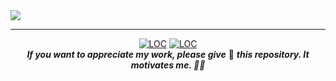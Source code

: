 <img src="https://www.linkpicture.com/q/1_sMryEXZVPKFjGNcfSzE8Mw.jpeg" type="image">
  <hr/>
<div align="center">
<div>
<a href="https://github.com/him-rane/Data-Structures-Algorithms"><img src="https://img.shields.io/tokei/lines/github/him-rane/Data-Structures-Algorithms" alt="LOC"/></a>
<a href="https://github.com/him-rane/Data-Structures-Algorithms"><img src="https://img.shields.io/github/languages/top/him-rane/Data-Structures-Algorithms" alt="LOC"/></a>
</div>
  <b><i>If you want to appreciate my work, please give</i></b> 🌟 <b><i>this repository. It motivates me. 🚀🚀</i></b></div>






